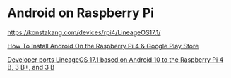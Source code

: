 # Android on Raspberry Pi

https://konstakang.com/devices/rpi4/LineageOS17.1/

[How To Install Android On the Raspberry Pi 4 & Google Play Store](https://www.youtube.com/watch?v=QSgf_-EwfrQ)

[Developer ports LineageOS 17.1 based on Android 10 to the Raspberry Pi 4 B, 3 B+, and 3 B](https://www.xda-developers.com/developer-ports-lineageos-17-1-based-on-android-10-to-the-raspberry-pi-4-b-3-b-and-3-b)
